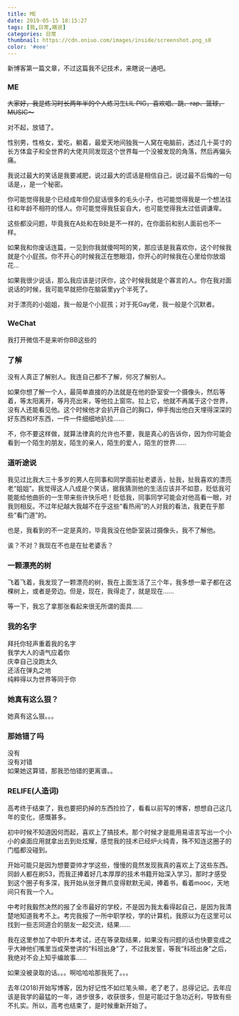 ```yaml
---
title: ME
date: 2019-05-15 18:15:27
tags: [我,日常,瞎说]
categories: 日常
thumbnail: https://cdn.oniuo.com/images/inside/screenshot.png_s0
color: '#eee'
---
```

新博客第一篇文章，不过这篇我不记技术，来瞎说一通吧。


### ME
~~大家好，我是练习时长两年半的个人练习生LIL PIG，喜欢唱、跳、rap、篮球，MUSIC～~~

对不起，放错了。

性别男，性格女，爱吃，躺着，最爱天地间独我一人窝在电脑前，透过几十英寸的长方体盒子和全世界的大佬共同发现这个世界每一个没被发现的角落，然后再偏头痛。

我说过最大的笑话是我要减肥，说过最大的谎话是相信自己，说过最不后悔的一句话是，，是一个秘密。

你可能觉得我是个已经成年但仍屁话很多的毛头小子，也可能觉得我是一个想法往往和年龄不相符的怪人。你可能觉得我狂妄自大，也可能觉得我太过低调谦卑。

这些都没问题，毕竟我在A处和在B处是不一样的，在你面前和别人面前也不一样。

如果我和你废话连篇，一见到你我就傻呵呵的笑，那应该是我喜欢你，这个时候我就是个小屁孩。你不开心的时候我正在憋眼泪，你开心的时候我在心里给你放烟花...

如果我很少说话，那么我应该是讨厌你，这个时候我就是个寡言的人。你在我对面说话的时候，我可能早就把你在脑袋里yy个半死了。

对于漂亮的小姐姐，我一般是个小屁孩；对于死Gay佬，我一般是个沉默者。

### WeChat
我打开微信不是来听你BB这些的

### 了解

没有人真正了解别人。我连自己都不了解，何况了解别人。

如果你想了解一个人，最简单直接的办法就是在他的卧室安一个摄像头，然后等着，等太阳离开，等月亮出来，等他拉上窗帘。拉上它，他就不再属于这个世界，没有人还能看见他。这个时候他才会扒开自己的胸口，伸手掏出他白天埋得深深的好东西和坏东西，一件一件细细地扒拉......

不，你不要这样做，就算法律真的允许也不要，我是真心的告诉你，因为你可能会看到一个陌生的朋友，陌生的亲人，陌生的爱人，陌生的世界......

### 道听途说
我见过比我大三十多岁的男人在同事和同学面前扯老婆舌，扯我，扯我喜欢的漂亮老“姐姐”。我觉得这人八成是个笑话，据我猜测他的生活应该并不如意，贬低我可能能给他曲折的一生带来些许快乐吧！贬低我，同事同学可能会对他高看一眼，对我则相反。不过年纪越大我越不在乎这些“看热闹”的人对我的看法，我更在乎那些“看门道”的。

也是，我看到的不一定是真的，毕竟我没在他卧室装过摄像头，我不了解他。

诶？不对？我现在不也是在扯老婆舌？

### 一颗漂亮的树
飞着飞着，我发现了一颗漂亮的树，我在上面生活了三个年，我多想一辈子都在这棵树上，或者是旁边。但是，现在，我得走了，就是现在......

等一下，我忘了拿那张看起来很无所谓的面具......
### 我的名字
拜托你轻声重着我的名字  
我学大人的语气应着你  
庆幸自己没跑太久  
还活在弹丸之地  
纯粹得以为世界等同于你
### 她真有这么狠？
她真有这么狠。。。
### 那她错了吗
没有  
没有对错  
如果她这算错，那我恐怕错的更离谱。。
### RELIFE(人造词)
高考终于结束了，我也要把扔掉的东西捡捡了，看看以前写的博客，想想自己这几年的变化，感慨甚多。

初中时候不知道因何而起，喜欢上了搞技术。那个时候才是能用易语言写出一个小小的桌面应用就拿出去到处炫耀，感觉我的技术已经炉火纯青，殊不知连这圈子的门槛都没碰到。

开始可能只是因为想要耍帅才学这些，慢慢的竟然发现我真的喜欢上了这些东西。同龄人都在刷53，而我正捧着好几本厚厚的技术书籍开始深入学习，那时才感受到这个圈子有多深，我开始从张牙舞爪变得默默无闻，捧着书，看着mooc，天地间只有我一个人。

中考时我毅然决然的报了全市最好的学校，不是因为我太看得起自己，是因为我清楚地知道我考不上。考完我报了一所中职学校，学的计算机，我原以为在这里可以找到一些志同道合的朋友一起交流，结果......

我在这里参加了中职升本考试，还在等录取结果，如果没有问题的话也快要变成之乎大神他们嘴里当成荣誉讲的“科班出身”了，不过我发誓，等我“科班出身”之后，我绝对不会上知乎编故事......

如果没被录取的话。。。啊哈哈哈那我死了。。。

去年\(2018\)开始写博客，因为好记性不如烂笔头嘛，老了老了，总得记记。去年应该是我学的最猛的一年，进步很多，收获很多，但是可能过于急功近利，导致有些不扎实。所以，高考也结束了，是时候重新开始了。


